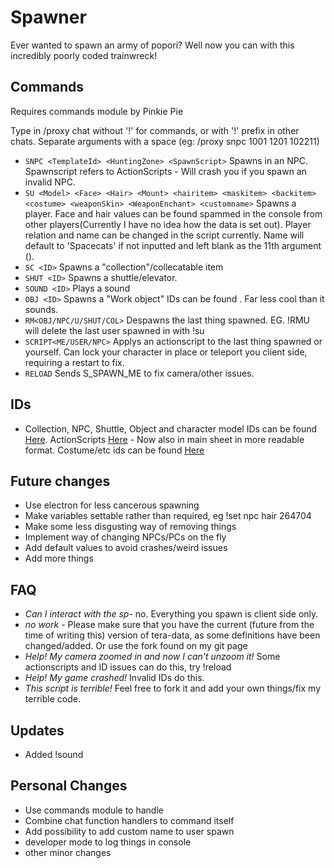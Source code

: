 # Spawner
Ever wanted to spawn an army of popori? Well now you can with this incredibly poorly coded trainwreck!

## Commands
Requires commands module by Pinkie Pie

Type in /proxy chat without '!' for commands, or with '!' prefix in other chats. Separate arguments with a space (eg: /proxy snpc 1001 1201 102211)

* `SNPC <TemplateId> <HuntingZone> <SpawnScript>` Spawns in an NPC. Spawnscript refers to ActionScripts - Will crash you if you spawn an invalid NPC.
* `SU <Model> <Face> <Hair> <Mount> <hairitem> <maskitem> <backitem> <costume> <weaponSkin> <WeaponEnchant> <customname>` Spawns a player. Face and hair values can be found spammed in the console from other players(Currently I have no idea how the data is set out). Player relation and name can be changed in the script currently. Name will default to 'Spacecats' if not inputted and left blank as the 11th argument (<customname>).
* `SC <ID>` Spawns a "collection"/collecatable item
* `SHUT <ID>` Spawns a shuttle/elevator.
* `SOUND <ID>` Plays a sound
* `OBJ <ID>` Spawns a "Work object" IDs can be found <here>. Far less cool than it sounds.
* `RM<OBJ/NPC/U/SHUT/COL>` Despawns the last thing spawned. EG. !RMU will delete the last user spawned in with !su
* `SCRIPT<ME/USER/NPC>` Applys an actionscript to the last thing spawned or yourself. Can lock your character in place or teleport you client side, requiring a restart to fix.
* `RELOAD` Sends S_SPAWN_ME to fix camera/other issues.

## IDs
* Collection, NPC, Shuttle, Object and character model IDs can be found [Here](https://docs.google.com/spreadsheets/d/1Inba-tW70grzqisvpdFPpKFfgz5XTptFygjUNb1T1hw/edit?usp=sharing). ActionScripts [Here](https://drive.google.com/file/d/0B9CbzlVpo0LuTjVWZ19Lel8wVjQ/view?usp=sharing) - Now also in main sheet in more readable format. Costume/etc ids can be found [Here](http://teradatabase.net/)

## Future changes
* Use electron for less cancerous spawning
* Make variables settable rather than required, eg !set npc hair 264704
* Make some less disgusting way of removing things
* Implement way of changing NPCs/PCs on the fly
* Add default values to avoid crashes/weird issues
* Add more things

## FAQ
* *Can I interact with the sp-* no. Everything you spawn is client side only.
* *no work* - Please make sure that you have the current (future from the time of writing this) version of tera-data, as some definitions have been changed/added. Or use the fork found on my git page
* *Help! My camera zoomed in and now I can't unzoom it!* Some actionscripts and ID issues can do this, try !reload
* *Help! My game crashed!* Invalid IDs do this.
* *This script is terrible!* Feel free to fork it and add your own things/fix my terrible code.

## Updates
* Added !sound

## Personal Changes
* Use commands module to handle
* Combine chat function handlers to command itself
* Add possibility to add custom name to user spawn
* developer mode to log things in console
* other minor changes
